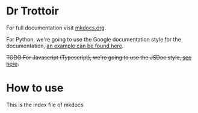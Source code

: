 # Dr Trottoir

For full documentation visit [mkdocs.org](https://www.mkdocs.org).

For Python, we're going to use the Google documentation style for the documentation, [an example can be found here](https://sphinxcontrib-napoleon.readthedocs.io/en/latest/example_google.html).

~~TODO For Javascript (Typescript), we're going to use the JSDoc style, [see here](https://google.github.io/styleguide/jsguide.html#jsdoc).~~

# How to use

This is the index file of mkdocs
